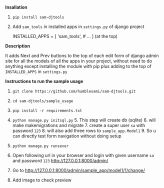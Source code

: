 **Insallation**

1. `pip install sam-djtools`
2. Add `sam_tools` in installed apps in `settings.py` of django project
   

    INSTALLED_APPS = [
       'sam_tools',
       # ...
    ]
(at the top)

**Description**

It adds Next and Prev buttons to the top of each edit form of django admin site
for all the models of all the apps in your project, without need to do anything
except installing the module with pip plus adding to the top of `INSTALLED_APPS` in `settings.py`

**Instructions to run the sample usage**

1. `git clone https://github.com/humblesami/sam-djtools.git`
2. `cd sam-djtools/sample_usage`
3. `pip install -r requirements.txt`
4. `python manage.py initsql.py`
   5. This step will create db (sqlite)
   6. will make makemigrations and migrate 
   7. create a super user `sa` with password `123`
   8. will also add three rows to `sample_app.Model1`
   9. So u can directly test form navigation without doing setup

4. `python manage.py runsever`

5. Open following url in your browser and login with given username `sa` and password `123`
   http://127.0.0.1:8000/admin/ 

6. Go to
   http://127.0.0.1:8000/admin/sample_app/model1/1/change/

7. Add image to check preview
